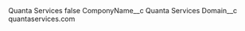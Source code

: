 <?xml version="1.0" encoding="UTF-8"?>
<CustomMetadata xmlns="http://soap.sforce.com/2006/04/metadata" xmlns:xsi="http://www.w3.org/2001/XMLSchema-instance" xmlns:xsd="http://www.w3.org/2001/XMLSchema">
    <label>Quanta Services</label>
    <protected>false</protected>
    <values>
        <field>ComponyName__c</field>
        <value xsi:type="xsd:string">Quanta Services</value>
    </values>
    <values>
        <field>Domain__c</field>
        <value xsi:type="xsd:string">quantaservices.com</value>
    </values>
</CustomMetadata>
